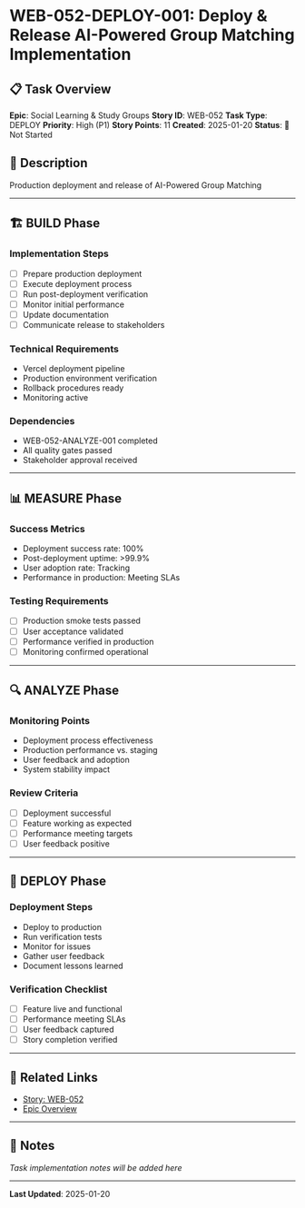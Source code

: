 # WEB-052-DEPLOY-001: Deploy & Release AI-Powered Group Matching Implementation

## 📋 Task Overview
**Epic**: Social Learning & Study Groups
**Story ID**: WEB-052
**Task Type**: DEPLOY
**Priority**: High (P1)
**Story Points**: 11
**Created**: 2025-01-20
**Status**: 🔴 Not Started

## 📝 Description
Production deployment and release of AI-Powered Group Matching

---

## 🏗️ BUILD Phase
### Implementation Steps
- [ ] Prepare production deployment
- [ ] Execute deployment process
- [ ] Run post-deployment verification
- [ ] Monitor initial performance
- [ ] Update documentation
- [ ] Communicate release to stakeholders

### Technical Requirements
- Vercel deployment pipeline
- Production environment verification
- Rollback procedures ready
- Monitoring active

### Dependencies
- WEB-052-ANALYZE-001 completed
- All quality gates passed
- Stakeholder approval received

---

## 📊 MEASURE Phase
### Success Metrics
- Deployment success rate: 100%
- Post-deployment uptime: >99.9%
- User adoption rate: Tracking
- Performance in production: Meeting SLAs

### Testing Requirements
- [ ] Production smoke tests passed
- [ ] User acceptance validated
- [ ] Performance verified in production
- [ ] Monitoring confirmed operational

---

## 🔍 ANALYZE Phase
### Monitoring Points
- Deployment process effectiveness
- Production performance vs. staging
- User feedback and adoption
- System stability impact

### Review Criteria
- [ ] Deployment successful
- [ ] Feature working as expected
- [ ] Performance meeting targets
- [ ] User feedback positive

---

## 🚀 DEPLOY Phase
### Deployment Steps
- Deploy to production
- Run verification tests
- Monitor for issues
- Gather user feedback
- Document lessons learned

### Verification Checklist
- [ ] Feature live and functional
- [ ] Performance meeting SLAs
- [ ] User feedback captured
- [ ] Story completion verified

---

## 🔗 Related Links
- [Story: WEB-052](../../../stories-by-epic/epic-06-social-learning-groups/WEB-052-ai-powered-group-matching.md)
- [Epic Overview](../../../stories-by-epic/epic-06-social-learning-groups/index.md)

---

## 📝 Notes
*Task implementation notes will be added here*

---
**Last Updated**: 2025-01-20